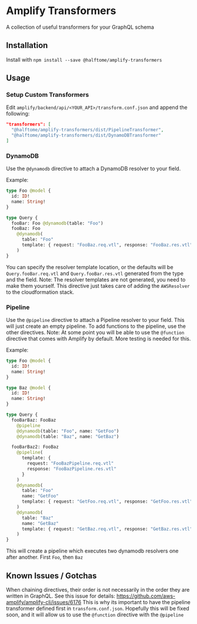# Amplify Transformers

A collection of useful transformers for your GraphQL schema

## Installation

Install with `npm install --save @halftome/amplify-transformers`

## Usage

### Setup Custom Transformers

Edit `amplify/backend/api/<YOUR_API>/transform.conf.json` and append the following:

```json
"transformers": [
  "@halftome/amplify-transformers/dist/PipelineTransformer",
  "@halftome/amplify-transformers/dist/DynamoDBTransformer"
]
```

### DynamoDB

Use the `@dynamodb` directive to attach a DynamoDB resolver to your field.

Example:

```graphql
type Foo @model {
  id: ID!
  name: String!
}

type Query {
  fooBar: Foo @dynamodb(table: "Foo")
  fooBaz: Foo
    @dynamodb(
      table: "Foo"
      template: { request: "FooBaz.req.vtl", response: "FooBaz.res.vtl" }
    )
}
```

You can specify the resolver template location, or the defaults will be `Query.fooBar.req.vtl` and `Query.fooBar.res.vtl` generated from the type and the field.
Note: The resolver templates are not generated, you need to make them yourself. This directive just takes care of adding the `AWSResolver` to the cloudformation stack.

### Pipeline

Use the `@pipeline` directive to attach a Pipeline resolver to your field. This will just create an empty pipeline. To add functions to the pipeline, use the other directives. Note: At some point you will be able to use the `@function` directive that comes with Amplify by default. More testing is needed for this.

Example:

```graphql
type Foo @model {
  id: ID!
  name: String!
}

type Baz @model {
  id: ID!
  name: String!
}

type Query {
  fooBarBaz: FooBaz
    @pipeline
    @dynamodb(table: "Foo", name: "GetFoo")
    @dynamodb(table: "Baz", name: "GetBaz")

  fooBarBaz2: FooBaz
    @pipeline(
      template: {
        request: "FooBazPipeline.req.vtl"
        response: "FooBazPipeline.res.vtl"
      }
    )
    @dynamodb(
      table: "Foo"
      name: "GetFoo"
      template: { request: "GetFoo.req.vtl", response: "GetFoo.res.vtl" }
    )
    @dynamodb(
      table: "Baz"
      name: "GetBaz"
      template: { request: "GetBaz.req.vtl", response: "GetBaz.res.vtl" }
    )
}
```

This will create a pipeline which executes two dynamodb resolvers one after another. First `Foo`, then `Baz`

## Known Issues / Gotchas

When chaining directives, their order is not necessarily in the order they are written in GraphQL. See this issue for details: https://github.com/aws-amplify/amplify-cli/issues/6176 This is why its important to have the pipeline transformer defined first in `transform.conf.json`. Hopefully this will be fixed soon, and it will allow us to use the `@function` directive with the `@pipeline`
